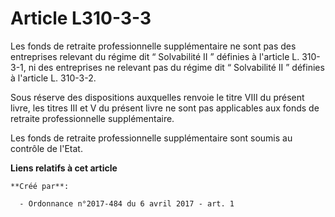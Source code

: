 # Article L310-3-3

Les fonds de retraite professionnelle supplémentaire ne sont pas des entreprises relevant du régime dit “ Solvabilité II ”
définies à l'article L. 310-3-1, ni des entreprises ne relevant pas du régime dit “ Solvabilité II ” définies à l'article L.
310-3-2.

Sous réserve des dispositions auxquelles renvoie le titre VIII du présent livre, les titres III et V du présent livre ne sont
pas applicables aux fonds de retraite professionnelle supplémentaire.

Les fonds de retraite professionnelle supplémentaire sont soumis au contrôle de l'Etat.

**Liens relatifs à cet article**

	**Créé par**:

	  - Ordonnance n°2017-484 du 6 avril 2017 - art. 1
